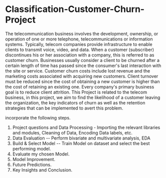# Classification-Customer-Churn-Project

The telecommunication business involves the development, ownership, or operation of one or more telephone, telecommunications or information systems. Typically, telecom companies provide infrastructure to enable clients to transmit voice, video, and data.
When a customer (subscriber) discontinues his or her association with a company, this is referred to as customer churn. Businesses usually consider a client to be churned after a certain length of time has passed since the consumer's last interaction with the site or service. Customer churn costs include lost revenue and the marketing costs associated with acquiring new customers. Client turnover must be reduced since the cost of obtaining a new customer is higher than the cost of retaining an existing one. Every company's primary business goal is to reduce client attrition. 
This Project is related to the telecom business, in this project, we aim to find the likelihood of a customer leaving the organization, the key indicators of churn as well as the retention strategies that can be implemented to avert this problem.



incorporate the following steps.
1.	Project questions and Data Processing - Importing the relevant libraries and modules, Cleaning of Data, Encoding Data labels, etc.
2.	Data Evaluation -- Perform bivariate and multivariate analysis, EDA
3.	Build & Select Model -- Train Model on dataset and select the best performing model.
4.	Evaluate my chosen Model.
5.	Model Improvement.
6.	Future Predictions.
7.	Key Insights and Conclusion.
